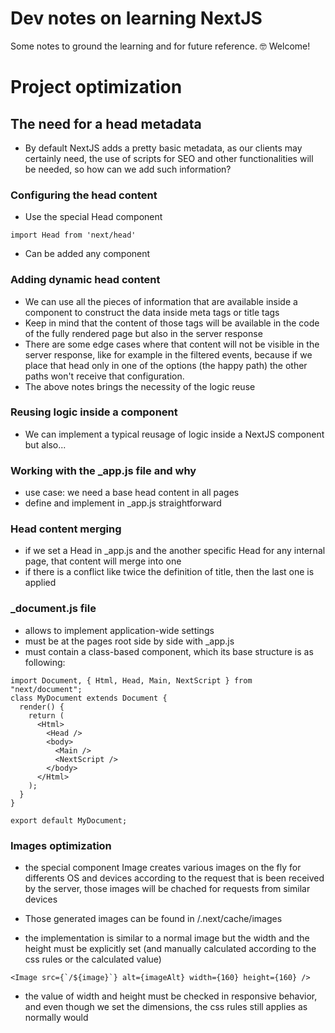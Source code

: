 # Dev notes on learning NextJS

Some notes to ground the learning and for future reference.
🤓 Welcome!

# Project optimization

## The need for a head metadata

- By default NextJS adds a pretty basic metadata, as our clients may certainly need, the use of scripts for SEO and other functionalities will be needed, so how can we add such information?

### Configuring the head content

- Use the special Head component

```
import Head from 'next/head'
```

- Can be added any component

### Adding dynamic head content

- We can use all the pieces of information that are available inside a component to construct the data inside meta tags or title tags
- Keep in mind that the content of those tags will be available in the code of the fully rendered page but also in the server response
- There are some edge cases where that content will not be visible in the server response, like for example in the filtered events, because if we place that head only in one of the options (the happy path) the other paths won't receive that configuration.
- The above notes brings the necessity of the logic reuse

### Reusing logic inside a component

- We can implement a typical reusage of logic inside a NextJS component but also...

### Working with the \_app.js file and why

- use case: we need a base head content in all pages
- define and implement in \_app.js straightforward

### Head content merging

- if we set a Head in \_app.js and the another specific Head for any internal page, that content will merge into one
- if there is a conflict like twice the definition of title, then the last one is applied

### \_document.js file

- allows to implement application-wide settings
- must be at the pages root side by side with \_app.js
- must contain a class-based component, which its base structure is as following:

```
import Document, { Html, Head, Main, NextScript } from "next/document";
class MyDocument extends Document {
  render() {
    return (
      <Html>
        <Head />
        <body>
          <Main />
          <NextScript />
        </body>
      </Html>
    );
  }
}

export default MyDocument;
```

### Images optimization

- the special component Image creates various images on the fly for differents OS and devices according to the request that is been received by the server, those images will be chached for requests from similar devices

- Those generated images can be found in /.next/cache/images

- the implementation is similar to a normal image but the width and the height must be explicitly set (and manually calculated according to the css rules or the calculated value)

```
<Image src={`/${image}`} alt={imageAlt} width={160} height={160} />
```

- the value of width and height must be checked in responsive behavior, and even though we set the dimensions, the css rules still applies as normally would
